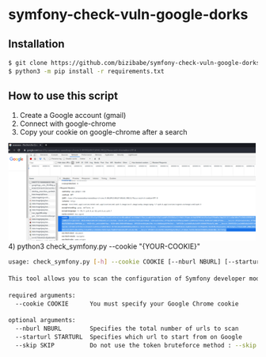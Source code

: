 # symfony-check-vuln-google-dorks

## Installation

```bash
$ git clone https://github.com/bizibabe/symfony-check-vuln-google-dorks.git
$ python3 -m pip install -r requirements.txt
```

## How to use this script

1) Create a Google account (gmail)  
2) Connect with google-chrome 
3) Copy your cookie on google-chrome after a search  
<img src="cookie.png" width="500px">  
4) python3 check_symfony.py --cookie "{YOUR-COOKIE}"  

```bash
usage: check_symfony.py [-h] --cookie COOKIE [--nburl NBURL] [--starturl STARTURL] [--skip SKIP]

This tool allows you to scan the configuration of Symfony developer mode using Google Dorks

required arguments:
  --cookie COOKIE      You must specify your Google Chrome cookie

optional arguments:
  --nburl NBURL        Specifies the total number of urls to scan
  --starturl STARTURL  Specifies which url to start from on Google
  --skip SKIP          Do not use the token bruteforce method : --skip true

```
